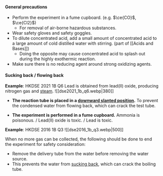 #### General precautions
- Perform the experiment in a fume cupboard. (e.g. $\ce{CO}$, $\ce{Cl2}$)
	- For removal of air-borne hazardous substances.
- Wear safety gloves and safety goggles.
- To dilute concentrated acid, add a small amount of concentrated acid to a large amount of cold distilled water with stirring. (part of [[Acids and Bases]])
	- Doing the opposite may cause concentrated acid to splash out during the highly exothermic reaction.
- Make sure there is no reducing agent around strong oxidizing agents.

#### Sucking back / flowing back
**Example**: HKDSE 2021 1B Q6
Lead is obtained from lead(II) oxide, producing nitrogen gas and <u>steam</u>.
![[dse2021_1b_q6.webp|380]]

- **The reaction tube is placed in a <u>downward slanted position</u>.**
  To prevent the condensed water from flowing back, which can crack the test tube.

- **The experiment is performed in a fume cupboard.**
  Ammonia is poisonous. / Lead(II) oxide is toxic. / Lead is toxic.

**Example**: HKDSE 2016 1B Q3
![[dse2016_1b_q3.webp|500]]

When no more gas can be collected, the following should be done to end the experiment for safety consideration:
- Remove the delivery tube from the water before removing the water source.
- This prevents the water from <u>sucking back</u>, which can crack the boiling tube.
